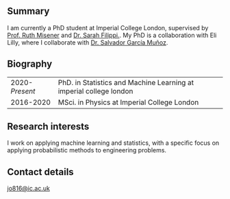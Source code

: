 ## Summary 

I am currently a PhD student at Imperial College London, supervised by [Prof. Ruth Misener](https://www.imperial.ac.uk/people/r.misener) and [Dr. Sarah Filippi.](https://www.imperial.ac.uk/people/s.filippi). My PhD is a collaboration with Eli Lilly, where I collaborate with [Dr. Salvador García Muñoz](https://scholar.google.com/citations?user=L-7xA40AAAAJ&hl). 

## Biography

| | |
|---|----|
| 2020-_Present_|PhD. in Statistics and Machine Learning at imperial college london|
|2016-2020 |MSci. in Physics at Imperial College London |



## Research interests

I work on applying machine learning and statistics, with a specific focus on applying probabilistic methods to engineering problems. 

## Contact details 

<jo816@ic.ac.uk>


